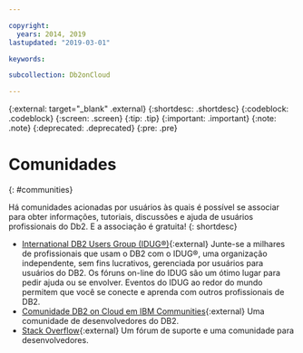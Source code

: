 ```yaml
---

copyright:
  years: 2014, 2019
lastupdated: "2019-03-01"

keywords: 

subcollection: Db2onCloud

---
```


<!-- Attribute definitions --> 
{:external: target="_blank" .external}
{:shortdesc: .shortdesc}
{:codeblock: .codeblock}
{:screen: .screen}
{:tip: .tip}
{:important: .important}
{:note: .note}
{:deprecated: .deprecated}
{:pre: .pre}

# Comunidades
{: #communities}

Há comunidades acionadas por usuários às quais é possível se associar para obter informações, tutoriais, discussões e ajuda de usuários profissionais do Db2. E a associação é gratuita!
{: shortdesc}

* [International DB2 Users Group (IDUG®)](https://www.idug.org/){:external} Junte-se a milhares de profissionais que usam o DB2 com o IDUG®, uma organização independente, sem fins lucrativos, gerenciada por usuários para usuários do DB2. Os fóruns on-line do IDUG são um ótimo lugar para pedir ajuda ou se envolver. Eventos do IDUG ao redor do mundo permitem que você se conecte e aprenda com outros profissionais de DB2.
* [Comunidade DB2 on Cloud em IBM Communities](https://community.ibm.com/community/user/hybriddatamanagement/communities/community-home?CommunityKey=ea909850-39ea-4ac4-9512-8e2eb37ea09a){:external} Uma comunidade de desenvolvedores do DB2.
* [Stack Overflow](https://stackoverflow.com/users/login?ssrc=anon_ask&returnurl=https%3a%2f%2fstackoverflow.com%2fquestions%2fask%3ftags%3ddashdb){:external} Um fórum de suporte e uma comunidade para desenvolvedores.
